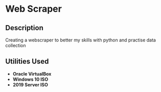 # Web Scraper

<h2>Description</h2>
Creating a webscraper to better my skills with python and practise data collection
<br />


<h2>Utilities Used</h2>

- <b>Oracle VirtualBox</b> 
- <b>Windows 10 ISO</b>
- <b>2019 Server ISO</b>
